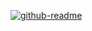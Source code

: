 [![github-readme](https://user-images.githubusercontent.com/95955389/175488905-752e86f8-044b-4630-83e8-4e24262148f6.png)](https://nation3.org/manifesto)
